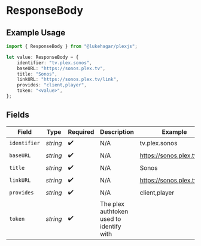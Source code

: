# ResponseBody

## Example Usage

```typescript
import { ResponseBody } from "@lukehagar/plexjs";

let value: ResponseBody = {
    identifier: "tv.plex.sonos",
    baseURL: "https://sonos.plex.tv",
    title: "Sonos",
    linkURL: "https://sonos.plex.tv/link",
    provides: "client,player",
    token: "<value>",
};
```

## Fields

| Field                                    | Type                                     | Required                                 | Description                              | Example                                  |
| ---------------------------------------- | ---------------------------------------- | ---------------------------------------- | ---------------------------------------- | ---------------------------------------- |
| `identifier`                             | *string*                                 | :heavy_check_mark:                       | N/A                                      | tv.plex.sonos                            |
| `baseURL`                                | *string*                                 | :heavy_check_mark:                       | N/A                                      | https://sonos.plex.tv                    |
| `title`                                  | *string*                                 | :heavy_check_mark:                       | N/A                                      | Sonos                                    |
| `linkURL`                                | *string*                                 | :heavy_check_mark:                       | N/A                                      | https://sonos.plex.tv/link               |
| `provides`                               | *string*                                 | :heavy_check_mark:                       | N/A                                      | client,player                            |
| `token`                                  | *string*                                 | :heavy_check_mark:                       | The plex authtoken used to identify with |                                          |